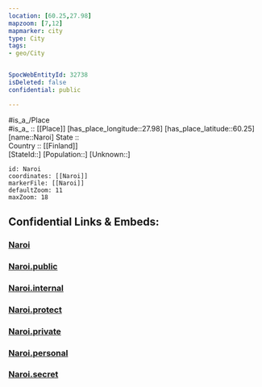 ```yaml
---
location: [60.25,27.98] 
mapzoom: [7,12] 
mapmarker: city 
type: City
tags:
- geo/City


SpocWebEntityId: 32738
isDeleted: false
confidential: public

---
```

#is_a_/Place  
#is_a_ :: [[Place]] 
[has_place_longitude::27.98] 
[has_place_latitude::60.25] 
[name::Naroi] 
State ::  
Country :: [[Finland]]  
[StateId::] 
[Population::] 
[Unknown::] 


```leaflet
id: Naroi
coordinates: [[Naroi]] 
markerFile: [[Naroi]] 
defaultZoom: 11 
maxZoom: 18
```


## Confidential Links & Embeds: 

### [Naroi](/_Standards/Earth/Continent/Europe/Europe~North/Finland/City/Naroi.md) 

### [Naroi.public](/_public/Earth/Continent/Europe/Europe~North/Finland/City/Naroi.public.md) 

### [Naroi.internal](/_internal/Earth/Continent/Europe/Europe~North/Finland/City/Naroi.internal.md) 

### [Naroi.protect](/_protect/Earth/Continent/Europe/Europe~North/Finland/City/Naroi.protect.md) 

### [Naroi.private](/_private/Earth/Continent/Europe/Europe~North/Finland/City/Naroi.private.md) 

### [Naroi.personal](/_personal/Earth/Continent/Europe/Europe~North/Finland/City/Naroi.personal.md) 

### [Naroi.secret](/_secret/Earth/Continent/Europe/Europe~North/Finland/City/Naroi.secret.md)

